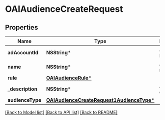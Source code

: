 # OAIAudienceCreateRequest

## Properties
Name | Type | Description | Notes
------------ | ------------- | ------------- | -------------
**adAccountId** | **NSString*** | Ad account ID. | [optional] 
**name** | **NSString*** | Audience name. | 
**rule** | [**OAIAudienceRule***](OAIAudienceRule.md) |  | 
**_description** | **NSString*** | Audience description. | [optional] 
**audienceType** | [**OAIAudienceCreateRequest1AudienceType***](OAIAudienceCreateRequest1AudienceType.md) |  | 

[[Back to Model list]](../README.md#documentation-for-models) [[Back to API list]](../README.md#documentation-for-api-endpoints) [[Back to README]](../README.md)


